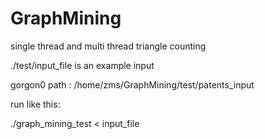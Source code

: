 # GraphMining

single thread and multi thread triangle counting 

./test/input_file is an example input

gorgon0 path : /home/zms/GraphMining/test/patents_input

run like this:

./graph_mining_test < input_file
